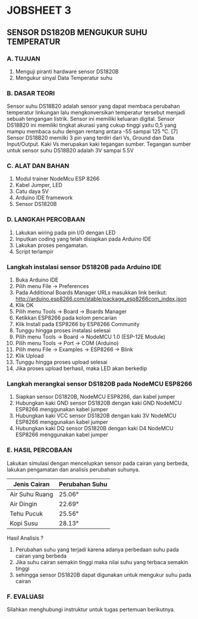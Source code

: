 # JOBSHEET 3
## SENSOR DS1820B MENGUKUR SUHU TEMPERATUR

### A. TUJUAN
1. Menguji piranti hardware sensor DS1820B
2. Mengukur sinyal Data Temperatur suhu

### B. DASAR TEORI

Sensor suhu DS18B20 adalah sensor yang dapat membaca perubahan temperatur linkungan lalu
mengkonversikan temperatur tersebut menjadi sebuah tengangan listrik. Sensor ini memiliki
keluaran digital. Sensor DS18B20 ini memiliki tingkat akurasi yang cukup tinggi yaitu 0,5 yang
mampu membaca suhu dengan rentang antara -55 sampai 125 ℃. [7] Sensor DS18B20 memilki 3
pin yang terdiri dari Vs, Ground dan Data Input/Output. Kaki Vs merupakan kaki tegangan
sumber. Tegangan sumber untuk sensor suhu DS18B20 adalah 3V sampai 5.5V

### C. ALAT DAN BAHAN

1. Modul trainer NodeMcu ESP 8266
2. Kabel Jumper, LED
3. Catu daya 5V
4. Arduino IDE framework
5. Sensor DS1820B

### D. LANGKAH PERCOBAAN

1. Lakukan wiring pada pin I/O dengan LED
2. Inputkan coding yang telah disiapkan pada Arduino IDE
3. Lakukan proses pengamatan.
4. Script terlampir

### Langkah instalasi sensor DS1820B pada Arduino IDE
1. Buka Arduino IDE
2. Pilih menu File -> Preferences
3. Pada Additional Boards Manager URLs masukkan link berikut: http://arduino.esp8266.com/stable/package_esp8266com_index.json
4. Klik OK
5. Pilih menu Tools -> Board -> Boards Manager
6. Ketikkan ESP8266 pada kolom pencarian
7. Klik Install pada ESP8266 by ESP8266 Community
8. Tunggu hingga proses instalasi selesai
9. Pilih menu Tools -> Board -> NodeMCU 1.0 (ESP-12E Module)
10. Pilih menu Tools -> Port -> COM (Arduino)
11. Pilih menu File -> Examples -> ESP8266 -> Blink
12. Klik Upload
13. Tunggu hingga proses upload selesai
14. Jika proses upload berhasil, maka LED akan berkedip

### Langkah merangkai sensor DS1820B pada NodeMCU ESP8266
1. Siapkan sensor DS1820B, NodeMCU ESP8266, dan kabel jumper
2. Hubungkan kaki GND sensor DS1820B dengan kaki GND NodeMCU ESP8266 menggunakan kabel jumper
3. Hubungkan kaki VCC sensor DS1820B dengan kaki 3V NodeMCU ESP8266 menggunakan kabel jumper
4. Hubungkan kaki DQ sensor DS1820B dengan kaki D4 NodeMCU ESP8266 menggunakan kabel jumper

### E. HASIL PERCOBAAN

Lakukan simulasi dengan mencelupkan sensor pada cairan yang berbeda, lakukan pengamatan dan analisis perubahan suhunya.

| Jenis Cairan          | Perubahan Suhu        |
|-----------------------|-----------------------|
| Air Suhu Ruang        | 25.06°                |
| Air Dingin            | 22.69°                |
| Tehu Pucuk            | 25.56°                |
| Kopi Susu             | 28.13°                |

Hasil Analisis ?
1. Perubahan suhu yang terjadi karena adanya perbedaan suhu pada cairan yang berbeda
2. Jika suhu cairan semakin tinggi maka nilai suhu yang terbaca semakin tinggi
3. sehingga sensor DS1820B dapat digunakan untuk mengukur suhu pada cairan

### F. EVALUASI

Silahkan menghubungi instruktur untuk tugas pertemuan berikutnya.
